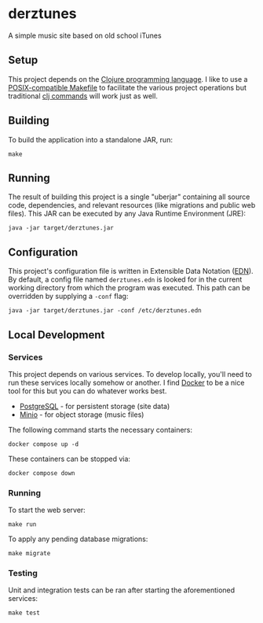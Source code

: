 # derztunes

A simple music site based on old school iTunes

## Setup

This project depends on the [Clojure programming language](https://clojure.org/).
I like to use a [POSIX-compatible Makefile](https://pubs.opengroup.org/onlinepubs/9699919799.2018edition/utilities/make.html) to facilitate the various project operations but traditional [clj commands](https://clojure.org/guides/deps_and_cli) will work just as well.

## Building

To build the application into a standalone JAR, run:

```
make
```

## Running

The result of building this project is a single "uberjar" containing all source code, dependencies, and relevant resources (like migrations and public web files).
This JAR can be executed by any Java Runtime Environment (JRE):

```
java -jar target/derztunes.jar
```

## Configuration

This project's configuration file is written in Extensible Data Notation ([EDN](https://github.com/edn-format/edn)).
By default, a config file named `derztunes.edn` is looked for in the current working directory from which the program was executed.
This path can be overridden by supplying a `-conf` flag:

```
java -jar target/derztunes.jar -conf /etc/derztunes.edn
```

## Local Development

### Services

This project depends on various services.
To develop locally, you'll need to run these services locally somehow or another.
I find [Docker](https://www.docker.com/) to be a nice tool for this but you can do whatever works best.

- [PostgreSQL](https://www.postgresql.org/) - for persistent storage (site data)
- [Minio](https://min.io/) - for object storage (music files)

The following command starts the necessary containers:

```
docker compose up -d
```

These containers can be stopped via:

```
docker compose down
```

### Running

To start the web server:

```
make run
```

To apply any pending database migrations:

```
make migrate
```

### Testing

Unit and integration tests can be ran after starting the aforementioned services:

```
make test
```
